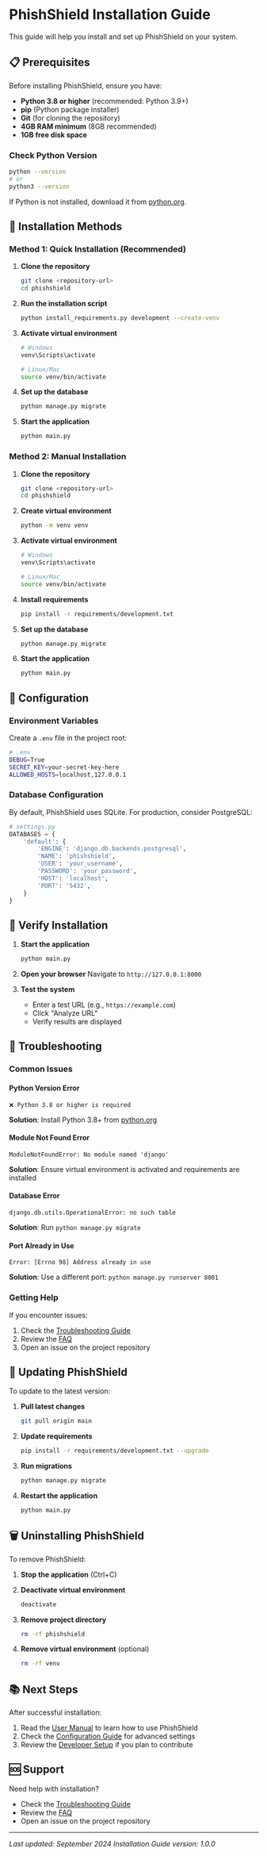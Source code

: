 # PhishShield Installation Guide

This guide will help you install and set up PhishShield on your system.

## 📋 Prerequisites

Before installing PhishShield, ensure you have:

- **Python 3.8 or higher** (recommended: Python 3.9+)
- **pip** (Python package installer)
- **Git** (for cloning the repository)
- **4GB RAM minimum** (8GB recommended)
- **1GB free disk space**

### Check Python Version

```bash
python --version
# or
python3 --version
```

If Python is not installed, download it from [python.org](https://python.org).

## 🚀 Installation Methods

### Method 1: Quick Installation (Recommended)

1. **Clone the repository**
   ```bash
   git clone <repository-url>
   cd phishshield
   ```

2. **Run the installation script**
   ```bash
   python install_requirements.py development --create-venv
   ```

3. **Activate virtual environment**
   ```bash
   # Windows
   venv\Scripts\activate
   
   # Linux/Mac
   source venv/bin/activate
   ```

4. **Set up the database**
   ```bash
   python manage.py migrate
   ```

5. **Start the application**
   ```bash
   python main.py
   ```

### Method 2: Manual Installation

1. **Clone the repository**
   ```bash
   git clone <repository-url>
   cd phishshield
   ```

2. **Create virtual environment**
   ```bash
   python -m venv venv
   ```

3. **Activate virtual environment**
   ```bash
   # Windows
   venv\Scripts\activate
   
   # Linux/Mac
   source venv/bin/activate
   ```

4. **Install requirements**
   ```bash
   pip install -r requirements/development.txt
   ```

5. **Set up the database**
   ```bash
   python manage.py migrate
   ```

6. **Start the application**
   ```bash
   python main.py
   ```

## 🔧 Configuration

### Environment Variables

Create a `.env` file in the project root:

```bash
# .env
DEBUG=True
SECRET_KEY=your-secret-key-here
ALLOWED_HOSTS=localhost,127.0.0.1
```

### Database Configuration

By default, PhishShield uses SQLite. For production, consider PostgreSQL:

```python
# settings.py
DATABASES = {
    'default': {
        'ENGINE': 'django.db.backends.postgresql',
        'NAME': 'phishshield',
        'USER': 'your_username',
        'PASSWORD': 'your_password',
        'HOST': 'localhost',
        'PORT': '5432',
    }
}
```

## 🧪 Verify Installation

1. **Start the application**
   ```bash
   python main.py
   ```

2. **Open your browser**
   Navigate to `http://127.0.0.1:8000`

3. **Test the system**
   - Enter a test URL (e.g., `https://example.com`)
   - Click "Analyze URL"
   - Verify results are displayed

## 🐛 Troubleshooting

### Common Issues

#### Python Version Error
```
❌ Python 3.8 or higher is required
```
**Solution**: Install Python 3.8+ from [python.org](https://python.org)

#### Module Not Found Error
```
ModuleNotFoundError: No module named 'django'
```
**Solution**: Ensure virtual environment is activated and requirements are installed

#### Database Error
```
django.db.utils.OperationalError: no such table
```
**Solution**: Run `python manage.py migrate`

#### Port Already in Use
```
Error: [Errno 98] Address already in use
```
**Solution**: Use a different port: `python manage.py runserver 8001`

### Getting Help

If you encounter issues:

1. Check the [Troubleshooting Guide](troubleshooting.md)
2. Review the [FAQ](faq.md)
3. Open an issue on the project repository

## 🔄 Updating PhishShield

To update to the latest version:

1. **Pull latest changes**
   ```bash
   git pull origin main
   ```

2. **Update requirements**
   ```bash
   pip install -r requirements/development.txt --upgrade
   ```

3. **Run migrations**
   ```bash
   python manage.py migrate
   ```

4. **Restart the application**
   ```bash
   python main.py
   ```

## 🗑️ Uninstalling PhishShield

To remove PhishShield:

1. **Stop the application** (Ctrl+C)

2. **Deactivate virtual environment**
   ```bash
   deactivate
   ```

3. **Remove project directory**
   ```bash
   rm -rf phishshield
   ```

4. **Remove virtual environment** (optional)
   ```bash
   rm -rf venv
   ```

## 📚 Next Steps

After successful installation:

1. Read the [User Manual](user-manual.md) to learn how to use PhishShield
2. Check the [Configuration Guide](configuration.md) for advanced settings
3. Review the [Developer Setup](developer-setup.md) if you plan to contribute

## 🆘 Support

Need help with installation?

- Check the [Troubleshooting Guide](troubleshooting.md)
- Review the [FAQ](faq.md)
- Open an issue on the project repository

---

*Last updated: September 2024*
*Installation Guide version: 1.0.0*
